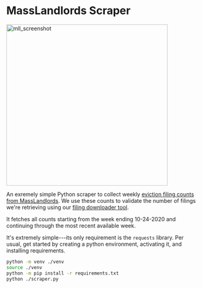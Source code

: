 # MassLandlords Scraper

<img width="421" alt="mll_screenshot" src="https://user-images.githubusercontent.com/10646361/225936089-c8fa5233-72bd-46c2-b211-99d2ddf37e51.png">

An exremely simple Python scraper to collect weekly [eviction filing counts from MassLandlords](https://masslandlords.net/policy/eviction-data/). We use these counts to validate the number of filings we're retrieving using our [filing downloader tool](https://github.com/Unnamed-Lab-DUSP/filing_downloader). 

It fetches all counts starting from the week ending 10-24-2020 and continuing through the most recent available week.

It's extremely simple---its only requirement is the `requests` library. Per usual, get started by creating a python environment, activating it, and installing requirements.

```bash
python -m venv ./venv
source ./venv
python -m pip install -r requirements.txt
python ./scraper.py
```
